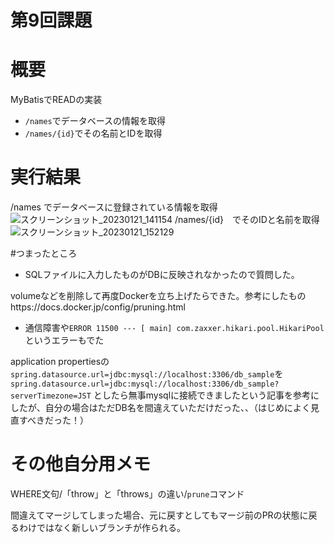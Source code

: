 # 第9回課題

# 概要
MyBatisでREADの実装
- ```/names```でデータベースの情報を取得
- ```/names/{id}```でその名前とIDを取得


# 実行結果
/names でデータベースに登録されている情報を取得
![スクリーンショット_20230121_141154](https://user-images.githubusercontent.com/114993632/213912787-01ec6793-f5ee-49c5-99f9-e4a8476ab557.png)
/names/{id}　でそのIDと名前を取得
![スクリーンショット_20230121_152129](https://user-images.githubusercontent.com/114993632/213912898-2476d735-b46e-49b0-8d4a-a3230bb54114.png)

#つまったところ
- SQLファイルに入力したものがDBに反映されなかったので質問した。

volumeなどを削除して再度Dockerを立ち上げたらできた。参考にしたものhttps://docs.docker.jp/config/pruning.html
- 通信障害や```ERROR 11500 --- [ main] com.zaxxer.hikari.pool.HikariPool```というエラーもでた


application propertiesの```spring.datasource.url=jdbc:mysql://localhost:3306/db_sample```を
```spring.datasource.url=jdbc:mysql://localhost:3306/db_sample?serverTimezone=JST```
としたら無事mysqlに接続できましたという記事を参考にしたが、自分の場合はただDB名を間違えていただけだった、、（はじめによく見直すべきだった！）

# その他自分用メモ
WHERE文句/「throw」と「throws」の違い/```prune```コマンド

間違えてマージしてしまった場合、元に戻すとしてもマージ前のPRの状態に戻るわけではなく新しいブランチが作られる。
